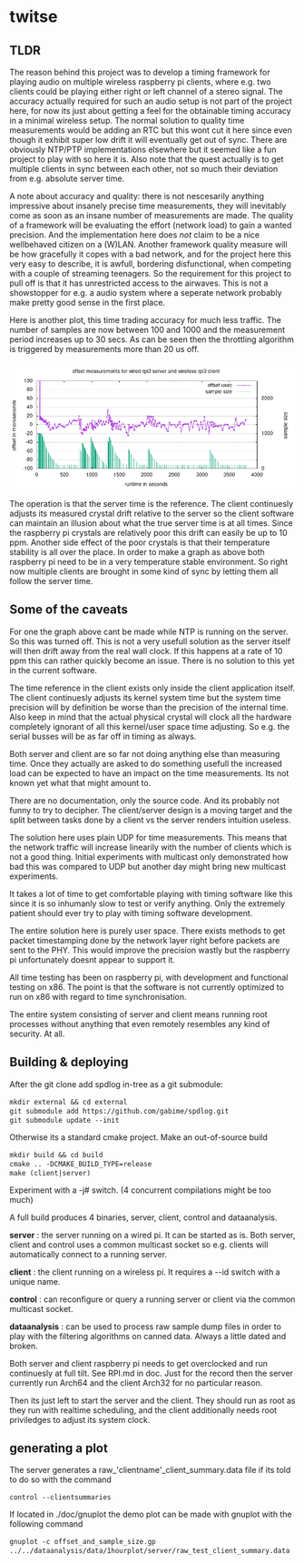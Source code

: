 

# twitse

## TLDR
The reason behind this project was to develop a timing framework for playing audio on multiple wireless raspberry pi clients, where e.g. two clients could be playing either right or left channel of a stereo signal. The accuracy actually required for such an audio setup is not part of the project here, for now its just about getting a feel for the obtainable timing accuracy in a minimal wireless setup.
The normal solution to quality time measurements would be adding an RTC but this wont cut it here since even though it exhibit super low drift it will eventually get out of sync. There are obviously NTP/PTP implementations elsewhere but it seemed like a fun project to play with so here it is. Also note that the quest actually is to get multiple clients in sync between each other, not so much their deviation from e.g. absolute server time. 

A note about accuracy and quality: there is not nescesarily anything impressive about insanely precise time measurements, they will inevitably come as soon as an insane number of measurements are made. The quality of a framework will be evaluating the effort (network load) to gain a wanted precision. And the implementation here does _not_ claim to be a nice wellbehaved citizen on a (W)LAN. Another framework quality measure will be how gracefully it copes with a bad network, and for the project here this very easy to describe, it is awfull, bordering disfunctional, when competing with a couple of streaming teenagers. So the requirement for this project to pull off is that it has unrestricted access to the airwaves. This is not a showstopper for e.g. a audio system where a seperate network probably make pretty good sense in the first place.

Here is another plot, this time trading accuracy for much less traffic. The number of samples are now between 100 and 1000 and the measurement period increases up to 30 secs. As can be seen then the throttling algorithm is triggered by measurements more than 20 us off.

<p align="center"><img src="../dataanalysis/data/1hour_throttle_on/server/plot.png"></p>

The operation is that the server time is the reference. The client continuesly adjusts its measured crystal drift relative to the server so the client software can maintain an illusion about what the true server time is at all times. Since the raspberry pi crystals are relatively poor this drift can easily be up to 10 ppm. Another side effect of the poor crystals is that their temperature stability is all over the place. In order to make a graph as above both raspberry pi need to be in a very temperature stable environment. So right now multiple clients are brought in some kind of sync by letting them all follow the server time.


## Some of the caveats
For one the graph above cant be made while NTP is running on the server. So this was turned off. This is not a very usefull solution as the server itself will then drift away from the real wall clock. If this happens at a rate of 10 ppm this can rather quickly become an issue. There is no solution to this yet in the current software.

The time reference in the client exists only inside the client application itself. The client continuesly adjusts its kernel system time but the system time precision will by definition be worse than the precision of the internal time. Also keep in mind that the actual physical crystal will clock all the hardware completely ignorant of all this kernel/user space time adjusting. So e.g. the serial busses will be as far off in timing as always.

Both server and client are so far not doing anything else than measuring time. Once they actually are asked to do something usefull the increased load can be expected to have an impact on the time measurements. Its not known yet what that might amount to.

There are no documentation, only the source code. And its probably not funny to try to decipher. The client/server design is a moving target and the split between tasks done by a client vs the server renders intuition useless.

The solution here uses plain UDP for time measurements. This means that the network traffic will increase linearily with the number of clients which is not a good thing. Initial experiments with multicast only demonstrated how bad this was compared to UDP but another day might bring new multicast experiments.

It takes a lot of time to get comfortable playing with timing software like this since it is so inhumanly slow to test or verify anything. Only the extremely patient should ever try to play with timing software development.

The entire solution here is purely user space. There exists methods to get packet timestamping done by the network layer right before packets are sent to the PHY. This would improve the precision wastly but the raspberry pi unfortunately doesnt appear to support it.

All time testing has been on raspberry pi, with development and functional testing on x86. The point is that the software is not currently optimized to run on x86 with regard to time synchronisation.

The entire system consisting of server and client means running root processes without anything that even remotely resembles any kind of security. At all.

## Building & deploying

After the git clone add spdlog in-tree as a git submodule:

    mkdir external && cd external
    git submodule add https://github.com/gabime/spdlog.git
    git submodule update --init

Otherwise its a standard cmake project. Make an out-of-source build

    mkdir build && cd build
    cmake .. -DCMAKE_BUILD_TYPE=release
    make (client|server)
Experiment with a -j# switch. (4 concurrent compilations might be too much)

A full build produces 4 binaries, server, client, control and dataanalysis.

**server** : the server running on a wired pi. It can be started as is. Both server, client and control uses a common multicast socket so e.g. clients will automatically connect to a running server.

**client** : the client running on a wireless pi. It requires a --id switch with a unique name.

**control** : can reconfigure or query a running server or client via the common multicast socket.

**dataanalysis** : can be used to process raw sample dump files in order to play with the filtering algorithms on canned data. Always a little dated and broken.

Both server and client raspberry pi needs to get overclocked and run continuesly at full tilt. See RPI.md in doc. Just for the record then the server currently run Arch64 and the client Arch32 for no particular reason.

Then its just left to start the server and the client. They should run as root as they run with realtime scheduling, and the client additionally needs root priviledges to adjust its system clock.

## generating a plot

The server generates a raw_'clientname'_client_summary.data file if its told to do so with the command

    control --clientsummaries
If located in ./doc/gnuplot the demo plot can be made with gnuplot with the following command

    gnuplot -c offset_and_sample_size.gp ../../dataanalysis/data/1hourplot/server/raw_test_client_summary.data

    

